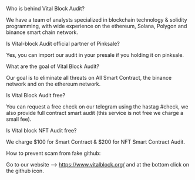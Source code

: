Who is behind Vital Block Audit?

We have a team of analysts specialized in blockchain technology & solidity programming, with wide experience on the ethereum, Solana, Polygon and binance smart chain network.

Is Vital-block Audit official partner of Pinksale?

Yes, you can import our audit in your presale if you holding it on pinksale.

What are the goal of Vital Block Audit?

Our goal is to eliminate all threats on All Smart Contract, the binance network and on the ethereum network.

Is Vital Block Audit free?

You can request a free check on our telegram using the hastag #check, we also provide full contract smart audit (this service is not free we charge a small fee).

Is Vital block NFT Audit free?

We charge $100 for Smart Contract & $200 for NFT Smart Contract Audit.

How to prevent scam from fake github:

Go to our website --> https://www.vitalblock.org/ and at the bottom click on the github icon.

